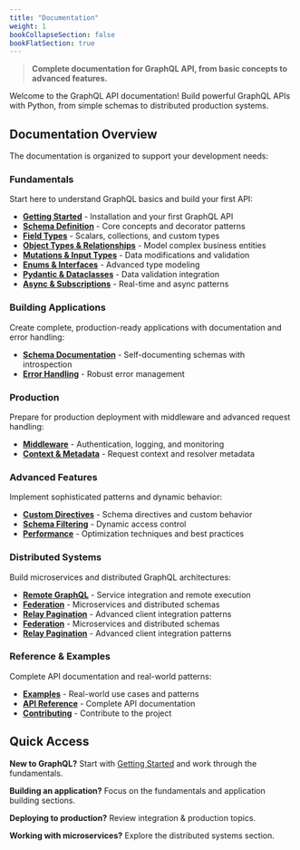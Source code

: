 ```yaml
---
title: "Documentation"
weight: 1
bookCollapseSection: false
bookFlatSection: true
---
```


> **Complete documentation for GraphQL API, from basic concepts to advanced features.**

Welcome to the GraphQL API documentation! Build powerful GraphQL APIs with Python, from simple schemas to distributed production systems.

## Documentation Overview

The documentation is organized to support your development needs:

### Fundamentals
Start here to understand GraphQL basics and build your first API:

- **[Getting Started](fundamentals/getting-started/)** - Installation and your first GraphQL API
- **[Schema Definition](fundamentals/defining-schemas/)** - Core concepts and decorator patterns
- **[Field Types](fundamentals/field-types/)** - Scalars, collections, and custom types
- **[Object Types & Relationships](fundamentals/object-types/)** - Model complex business entities
- **[Mutations & Input Types](fundamentals/mutations/)** - Data modifications and validation
- **[Enums & Interfaces](fundamentals/enums-interfaces/)** - Advanced type modeling
- **[Pydantic & Dataclasses](fundamentals/pydantic-and-dataclasses/)** - Data validation integration
- **[Async & Subscriptions](fundamentals/async-and-subscriptions/)** - Real-time and async patterns

### Building Applications
Create complete, production-ready applications with documentation and error handling:

- **[Schema Documentation](building-applications/documentation/)** - Self-documenting schemas with introspection
- **[Error Handling](building-applications/error-handling/)** - Robust error management

### Production
Prepare for production deployment with middleware and advanced request handling:

- **[Middleware](production/middleware/)** - Authentication, logging, and monitoring
- **[Context & Metadata](production/context-metadata/)** - Request context and resolver metadata

### Advanced Features
Implement sophisticated patterns and dynamic behavior:

- **[Custom Directives](advanced-features/directives/)** - Schema directives and custom behavior
- **[Schema Filtering](advanced-features/schema-filtering/)** - Dynamic access control
- **[Performance](advanced-features/performance/)** - Optimization techniques and best practices

### Distributed Systems
Build microservices and distributed GraphQL architectures:

- **[Remote GraphQL](distributed-systems/remote-graphql/)** - Service integration and remote execution
- **[Federation](distributed-systems/federation/)** - Microservices and distributed schemas
- **[Relay Pagination](distributed-systems/pagination-relay/)** - Advanced client integration patterns
- **[Federation](federation/)** - Microservices and distributed schemas
- **[Relay Pagination](pagination-relay/)** - Advanced client integration patterns

### Reference & Examples
Complete API documentation and real-world patterns:

- **[Examples](examples/)** - Real-world use cases and patterns
- **[API Reference](api-reference/)** - Complete API documentation
- **[Contributing](contributing/)** - Contribute to the project

## Quick Access

**New to GraphQL?** Start with [Getting Started](getting-started/) and work through the fundamentals.

**Building an application?** Focus on the fundamentals and application building sections.

**Deploying to production?** Review integration & production topics.

**Working with microservices?** Explore the distributed systems section.